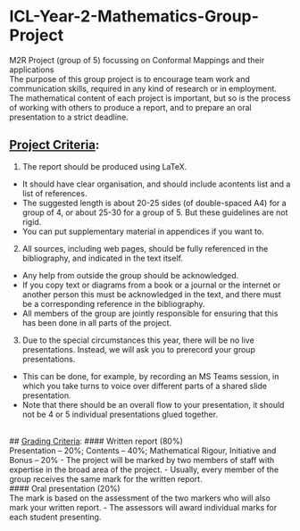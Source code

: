 # ICL-Year-2-Mathematics-Group-Project
M2R Project (group of 5) focussing on Conformal Mappings and their applications
<br/>
The purpose of this group project is to encourage team work and communication skills, required in any kind of research or in employment. The mathematical content of each project is important, but so is the process of working with others to produce a report, and to prepare an oral presentation to a strict deadline.
<br/>
## <ins>Project Criteria</ins>:
1. The report should be produced using LaTeX. 
  - It should have clear organisation, and should include acontents list and a list of references. 
  - The suggested length is about 20-25 sides (of double-spaced A4) for a group of 4, or about 25-30 for a group of 5. But these guidelines are not rigid. 
  - You can put supplementary material in appendices if you want to.
2. All sources, including web pages, should be fully referenced in the bibliography, and indicated in the text itself. 
  - Any help from outside the group should be acknowledged. 
  - If you copy text or diagrams from a book or a journal or the internet or another person this must be acknowledged in the text, and there must be a corresponding reference in the bibliography. 
  - All members of the group are jointly responsible for ensuring that this has been done in all parts of the project. 
3. Due to the special circumstances this year, there will be no live presentations. Instead, we will ask you to prerecord your group presentations. 
  - This can be done, for example, by recording an MS Teams session, in which you take turns to voice over different parts of a shared slide presentation. 
  - Note that there should be an overall flow to your presentation, it should not be 4 or 5 individual presentations glued together. 
<br/>
## <ins>Grading Criteria</ins>:
#### Written report (80%)
<br/>
Presentation – 20%; Contents – 40%; Mathematical Rigour, Initiative and Bonus – 20%
  - The project will be marked by two members of staff with expertise in the broad area of the project.
  - Usually, every member of the group receives the same mark for the written report.
<br/>
#### Oral presentation (20%)
<br/>
The mark is based on the assessment of the two markers who will also mark your written report. 
  - The assessors will award individual marks for each student presenting.
